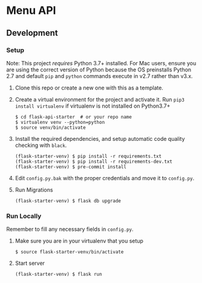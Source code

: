 # Menu API

## Development
### Setup

Note: This project *requires* Python 3.7+ installed. For Mac users, ensure you are using the correct version of Python because the OS preinstalls Python 2.7 and default `pip` and `python` commands execute in v2.7 rather than v3.x.

1. Clone this repo or create a new one with this as a template.

1. Create a virtual environment for the project and activate it. Run `pip3 install virtualenv` if virtualenv is not installed on Python3.7+
    ```
    $ cd flask-api-starter  # or your repo name
    $ virtualenv venv --python=python
    $ source venv/bin/activate
    ```

4. Install the required dependencies, and setup automatic code quality checking with `black`.
    ```
    (flask-starter-venv) $ pip install -r requirements.txt
    (flask-starter-venv) $ pip install -r requirements-dev.txt
    (flask-starter-venv) $ pre-commit install
    ```

5. Edit `config.py.bak` with the proper credentials and move it to `config.py`.
6. Run Migrations
    ```
    (flask-starter-venv) $ flask db upgrade
    ```
    
### Run Locally
Remember to fill any necessary fields in `config.py`.
1. Make sure you are in your virtualenv that you setup
    ```
    $ source flask-starter-venv/bin/activate
    ```
2. Start server
    ```
    (flask-starter-venv) $ flask run
    ```